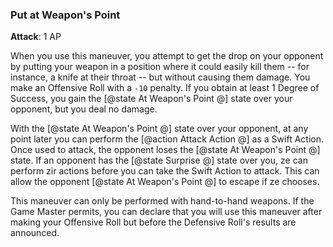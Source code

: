 ### Put at Weapon's Point
**Attack**: 1 AP

When you use this maneuver, you attempt to get the drop on your opponent by putting your weapon in a position where it could easily kill them -- for instance, a knife at their throat -- but without causing them damage. You make an Offensive Roll with a `-10` penalty. If you obtain at least 1 Degree of Success, you gain the [@state At Weapon's Point @] state over your opponent, but you deal no damage.

With the [@state At Weapon's Point @] state over your opponent, at any point later you can perform the [@action Attack Action @] as a Swift Action. Once used to attack, the opponent loses the [@state At Weapon's Point @] state. If an opponent has the [@state Surprise @] state over you, ze can perform zir actions before you can take the Swift Action to attack. This can allow the opponent [@state At Weapon's Point @] to escape if ze chooses.

This maneuver can only be performed with hand-to-hand weapons. If the Game Master permits, you can declare that you will use this maneuver after making your Offensive Roll but before the Defensive Roll's results are announced.